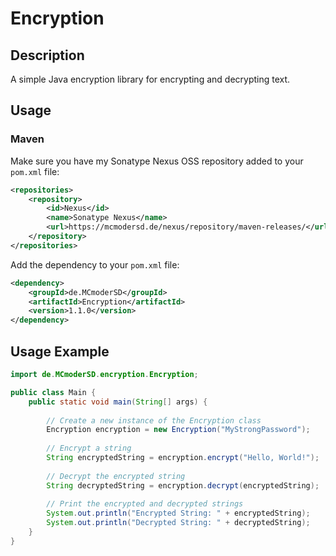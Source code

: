 # Encryption

## Description
A simple Java encryption library for encrypting and decrypting text.


## Usage

### Maven
Make sure you have my Sonatype Nexus OSS repository added to your `pom.xml` file:
```xml
<repositories>
    <repository>
        <id>Nexus</id>
        <name>Sonatype Nexus</name>
        <url>https://mcmodersd.de/nexus/repository/maven-releases/</url>
    </repository>
</repositories>
```
Add the dependency to your `pom.xml` file:
```xml
<dependency>
    <groupId>de.MCmoderSD</groupId>
    <artifactId>Encryption</artifactId>
    <version>1.1.0</version>
</dependency>
```


## Usage Example
```java
import de.MCmoderSD.encryption.Encryption;

public class Main {
    public static void main(String[] args) {
        
        // Create a new instance of the Encryption class
        Encryption encryption = new Encryption("MyStrongPassword");
        
        // Encrypt a string
        String encryptedString = encryption.encrypt("Hello, World!");
        
        // Decrypt the encrypted string
        String decryptedString = encryption.decrypt(encryptedString);
        
        // Print the encrypted and decrypted strings
        System.out.println("Encrypted String: " + encryptedString);
        System.out.println("Decrypted String: " + decryptedString);
    }
}
```